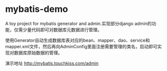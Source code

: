# mybatis-demo
A toy project for mybatis generator and admin.实现部分django admin的功能，仅需少量代码即可对数据库元数据进行管理。

使用Generator自动生成数据库表对应的bean、mapper、dao、service和mapper.xml文件，然后再向AdminConfig里面注册需要管理的类名，启动即可实现对数据库原始数据的管理。

演示地址  http://mybatis.touchkiss.com/admin
